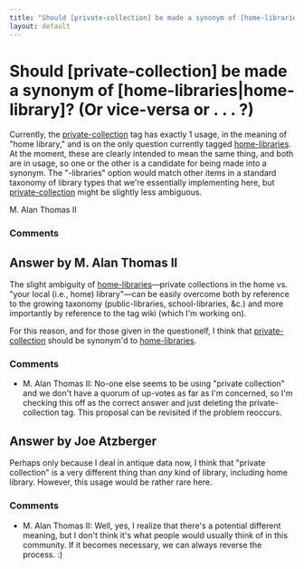 ```yaml
---
title: "Should [private-collection] be made a synonym of [home-libraries|home-library]? (Or vice-versa or . . . ?)"
layout: default
---
```

Should [private-collection] be made a synonym of [home-libraries|home-library]? (Or vice-versa or . . . ?)
=====================
Currently, the
[private-collection](http://libraries.stackexchange.com/questions/tagged/private-collection "show questions tagged 'private-collection'")
tag has exactly 1 usage, in the meaning of "home library," and is on the
only question currently tagged
[home-libraries](http://libraries.stackexchange.com/questions/tagged/home-libraries "show questions tagged 'home-libraries'").
At the moment, these are clearly intended to mean the same thing, and
both are in usage, so one or the other is a candidate for being made
into a synonym. The "-libraries" option would match other items in a
standard taxonomy of library types that we're essentially implementing
here, but
[private-collection](http://libraries.stackexchange.com/questions/tagged/private-collection "show questions tagged 'private-collection'")
might be slightly less ambiguous.

M. Alan Thomas II

### Comments ###


Answer by M. Alan Thomas II
----------------
The slight ambiguity of
[home-libraries](http://libraries.stackexchange.com/questions/tagged/home-libraries "show questions tagged 'home-libraries'")—private
collections in the home vs. "your local (i.e., home) library"—can be
easily overcome both by reference to the growing taxonomy
(public-libraries, school-libraries, &c.) and more importantly by
reference to the tag wiki (which I'm working on).

For this reason, and for those given in the questionelf, I think that
[private-collection](http://libraries.stackexchange.com/questions/tagged/private-collection "show questions tagged 'private-collection'")
should be synonym'd to
[home-libraries](http://libraries.stackexchange.com/questions/tagged/home-libraries "show questions tagged 'home-libraries'").

### Comments ###
* M. Alan Thomas II: No-one else seems to be using "private collection" and we don't have a
quorum of up-votes as far as I'm concerned, so I'm checking this off as
the correct answer and just deleting the private-collection tag. This
proposal can be revisited if the problem reoccurs.

Answer by Joe Atzberger
----------------
Perhaps only because I deal in antique data now, I think that "private
collection" is a very different thing than *any* kind of library,
including home library. However, this usage would be rather rare here.

### Comments ###
* M. Alan Thomas II: Well, yes, I realize that there's a potential different meaning, but I
don't think it's what people would usually think of in this community.
If it becomes necessary, we can always reverse the process. :)

